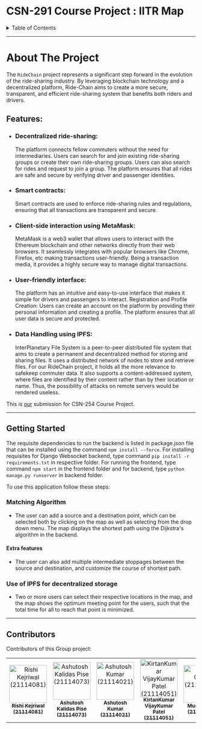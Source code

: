 <a name="readme-top"></a>

# CSN-291 Course Project : IITR Map 

<!-- TABLE OF CONTENTS -->
<details>
  <summary>Table of Contents</summary>
  <ol>
    <li>
      <a href="#about-the-project">About The Project</a>
    </li>
    <li>
      <a href="#getting-started">Getting Started</a>
      <ul>
        <li>
          <a href="#matching-algorithm">Matching Algorithm</a>
          <ul>
            <li><a href="#extra-features">Extra features</a></li>
          </ul>
        </li>
        <li>
        <a href="#use-of-ipfs-for-decentralized-storage">Use of IPFS for decentralized storage</a>
        </li>
      </ul>
    </li>
    <li><a href="#contributors">Contributors</a></li>
  </ol>
</details>

***

<!-- ABOUT THE PROJECT -->
# About The Project

 The `RideChain` project represents a significant step forward in the evolution of the ride-sharing industry. By leveraging blockchain technology and a decentralized platform, Ride-Chain aims to create a more secure, transparent, and efficient ride-sharing system that benefits both riders and drivers.

## Features:
* ### Decentralized ride-sharing:
    The platform connects fellow commuters without the need for intermediaries. Users can search for and join existing ride-sharing groups or create their own ride-sharing groups. Users can also search for rides and request to join a group. The platform ensures that all rides are safe and secure by verifying driver and passenger identities.

* ### Smart contracts:
    Smart contracts are used to enforce ride-sharing rules and regulations, ensuring that all transactions are transparent and secure.

* ### Client-side interaction using MetaMask:
    MetaMask is a web3 wallet that allows users to interact with the Ethereum blockchain and other networks directly from their web browsers. It seamlessly integrates with popular browsers like Chrome, Firefox, etc making transactions user-friendly. Being a transaction media, it provides a highly secure way to manage digital transactions.

* ### User-friendly interface: 

    The platform has an intuitive and easy-to-use interface that makes it simple for drivers and passengers to interact.
    Registration and Profile Creation: 
    Users can create an account on the platform by providing their personal information and creating a profile. The platform ensures that all user data is secure and protected.

* ### Data Handling using IPFS: 
    InterPlanetary File System is a peer-to-peer distributed file system that aims to create a permanent and decentralized method for storing and sharing files.
    It uses a distributed network of nodes to store and retrieve files. For our RideChain project, it holds all the more relevance to safekeep commuter data.
    It also supports a content-addressed system, where files are identified by their content rather than by their location or name. Thus, the possibility of attacks on remote servers would be rendered useless.



This is [our](#contributors) submission for CSN-254 Course Project.

---

<!-- GETTING STARTED -->
## Getting Started

The requisite dependencies to run the backend is listed in package.json file that can be installed using the command `npm install --force`.
For installing requisites for Django Websocket backend, type command `pip install -r requirements.txt` in respective folder.
For running the frontend, type command `npm start` in the frontend folder and for backend, type `python manage.py runserver` in backend folder.

To use this application follow these steps:

### Matching Algorithm

* The user can add a source and a destination point, which can be selected both by clicking on the map as well as selecting from the drop down menu. The map displays the shortest path using the Dijkstra's algorithm in the backend.

#### Extra features
* The user can also add multiple intermediate stoppages between the source and destination, and customize the course of shortest path.

### Use of IPFS for decentralized storage
* Two or more users can select their respective locations in the map, and the map shows the optimum meeting point for the users, such that the total time for all to reach that point is minimized.

---
<!-- Contributors -->
## Contributors
Contributors of this Group project:

<table>
  <tbody>
    <tr>
      <td align="center"><a href="https://github.com/kej-r03"><img src="https://avatars.githubusercontent.com/u/99071926?v=4" width="100px;" alt="Rishi Kejriwal (21114081)"/><br /><sub><b>Rishi Kejriwal (21114081)</b></sub>
      </td>
      <td align="center"><a href="https://github.com/i-love-chess"><img src="https://avatars.githubusercontent.com/u/101268569?v=4" width="100px;" alt="Ashutosh Kalidas Pise (21114073)"/><br /><sub><b>Ashutosh Kalidas Pise (21114073)</b></sub>
      </td>
      <td align="center"><a href="https://github.com/ashutoshkr129"><img src="https://avatars.githubusercontent.com/u/96130203?s=400&u=6e5531de481c11a0ed6fa8e51960f7e0410c0441&v=4" width="100px;" alt="Ashutosh Kumar (21114021)"/><br /><sub><b>Ashutosh Kumar (21114021)</b></sub>
      </td>
      <td align="center"><a href="https://github.com/kirtan03"><img src="https://avatars.githubusercontent.com/u/95969313?v=4" width="100px;" alt="KirtanKumar VijayKumar Patel (21114051)"/><br /><sub><b>KirtanKumar VijayKumar Patel (21114051)</b></sub>
      </td>
      <td align="center"><a href="https://github.com/Magnesium12"><img src="https://avatars.githubusercontent.com/u/99383854?v=4" width="100px;" alt="Mudit Gupta (21114061)"/><br /><sub><b>Mudit Gupta (21114061)</b></sub>
      </td>
      <td align="center"><a href="https://github.com/DarthRevan07"><img src="https://avatars.githubusercontent.com/u/116935350?v=4" width="100px;" alt="Tanmay Bakshi (21122048)"/><br /><sub><b>Tanmay Bakshi (21122048)</b></sub>
      </td>
    </tr>
  </tbody>
  <tfoot>

  </tfoot>
</table>
